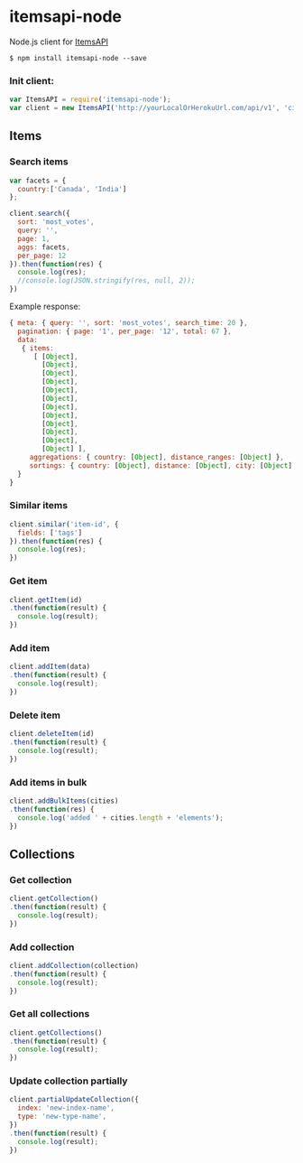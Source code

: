 # itemsapi-node
Node.js client for <a href="https://www.itemsapi.com" target="_blank">ItemsAPI</a>

```
$ npm install itemsapi-node --save
``` 

### Init client:

```js
var ItemsAPI = require('itemsapi-node');
var client = new ItemsAPI('http://yourLocalOrHerokuUrl.com/api/v1', 'cities');
``` 

## Items

### Search items

```js
var facets = {
  country:['Canada', 'India']
};

client.search({
  sort: 'most_votes',
  query: '',
  page: 1,
  aggs: facets,
  per_page: 12
}).then(function(res) {
  console.log(res);
  //console.log(JSON.stringify(res, null, 2));
})
```

Example response:

```js
{ meta: { query: '', sort: 'most_votes', search_time: 20 },
  pagination: { page: '1', per_page: '12', total: 67 },
  data: 
   { items: 
      [ [Object],
        [Object],
        [Object],
        [Object],
        [Object],
        [Object],
        [Object],
        [Object],
        [Object],
        [Object],
        [Object],
        [Object] ],
     aggregations: { country: [Object], distance_ranges: [Object] },
     sortings: { country: [Object], distance: [Object], city: [Object] } 
  } 
}
```

### Similar items 

```js
client.similar('item-id', {
  fields: ['tags']
}).then(function(res) {
  console.log(res);
})
```

### Get item
```js
client.getItem(id)
.then(function(result) {
  console.log(result);
})
```

### Add item

```js
client.addItem(data)
.then(function(result) {
  console.log(result);
})
```

### Delete item
```js
client.deleteItem(id)
.then(function(result) {
  console.log(result);
})
```

### Add items in bulk

```js
client.addBulkItems(cities)
.then(function(res) {
  console.log('added ' + cities.length + 'elements');
})
```

## Collections

### Get collection

```js
client.getCollection()
.then(function(result) {
  console.log(result);
})
```

### Add collection
```js
client.addCollection(collection)
.then(function(result) {
  console.log(result);
})
```

### Get all collections 

```js
client.getCollections()
.then(function(result) {
  console.log(result);
})
```

### Update collection partially

```js
client.partialUpdateCollection({
  index: 'new-index-name',
  type: 'new-type-name',
})
.then(function(result) {
  console.log(result);
})
```
